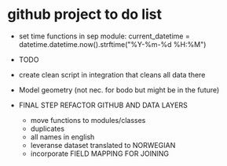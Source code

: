 # github project to do list
- set time functions in sep module: 
current_datetime = datetime.datetime.now().strftime("%Y-%m-%d %H:%M")

- TODO 
- create clean script in integration that cleans all data there 
- Model geometry (not nec. for bodo but might be in the future)

- FINAL STEP REFACTOR GITHUB AND DATA LAYERS 
    - move functions to modules/classes
    - duplicates
    - all names in english 
    - leveranse dataset translated to NORWEGIAN 
    - incorporate FIELD MAPPING FOR JOINING
    